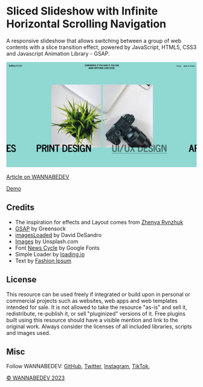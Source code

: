 # Sliced Slideshow with Infinite Horizontal Scrolling Navigation

A responsive slideshow that allows switching between a group of web contents with a slice transition effect, powered by JavaScript, HTML5, CSS3 and Javascript Animation Library - GSAP. 

![Sliced Slideshow with Infinite Horizontal Scrolling Navigation](/assets/img/sliced-slideshow-with-infinite-horizontal-scrolling-navigation.png)

[Article on WANNABEDEV](https://wannabedev.io/tutorials/sliced-slideshow-with-infinite-horizontal-scrolling-navigation)

[Demo](https://wannabedev.io/_posts/sliced-slideshow-with-infinite-horizontal-scrolling-navigation/demo/index.html)

## Credits
- The inspiration for effects and Layout comes from [Zhenya Rynzhuk](https://dribbble.com/shots/6129087-Chez-Studio-Homepage-Animation)
- [GSAP](https://greensock.com/) by Greensock
- [imagesLoaded](https://imagesloaded.desandro.com/) by David DeSandro
- [Images](https://unsplash.com/) by Unsplash.com
- Font [News Cycle](https://fonts.google.com/specimen/News+Cycle) by Google Fonts
- Simple Loader by [loading.io](https://loading.io/css/)
- Text by [Fashion Ipsum](https://fashionipsum.com/)

## License
This resource can be used freely if integrated or build upon in personal or commercial projects such as websites, web apps and web templates intended for sale. It is not allowed to take the resource "as-is" and sell it, redistribute, re-publish it, or sell "pluginized" versions of it. Free plugins built using this resource should have a visible mention and link to the original work. Always consider the licenses of all included libraries, scripts and images used.

## Misc

Follow WANNABEDEV: [GitHub](https://github.com/wannabedevio), [Twitter](https://twitter.com/wannabedev_io), [Instagram](https://www.instagram.com/wannabedev.io/), [TikTok](https://www.tiktok.com/@wannabedev.io), 

[© WANNABEDEV 2023](https://wannabedev.io)

